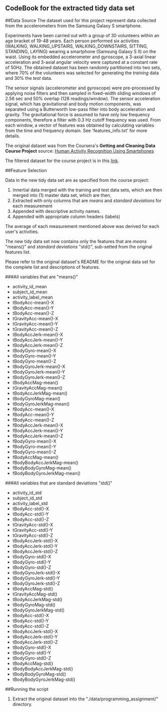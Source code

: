 ## CodeBook for the extracted tidy data set

##Data Source
The dataset used for this project represent data collected from the accelerometers from the Samsung Galaxy S smartphone.

Experiments have been carried out with a group of 30 volunteers within an age bracket of 19-48 years. Each person performed six activities (WALKING, WALKING_UPSTAIRS, WALKING_DOWNSTAIRS, SITTING, STANDING, LAYING) wearing a smartphone (Samsung Galaxy S II) on the waist. Using its embedded accelerometer and gyroscope, a 3-axial linear acceleration and 3-axial angular velocity were captured at a constant rate of 50Hz. The obtained dataset has been randomly partitioned into two sets, where 70% of the volunteers was selected for generating the _training_ data and 30% the _test_ data. 

The sensor signals (accelerometer and gyroscope) were pre-processed by applying noise filters and then sampled in fixed-width sliding windows of 2.56 sec and 50% overlap (128 readings/window). The sensor acceleration signal, which has gravitational and body motion components, was separated using a Butterworth low-pass filter into body acceleration and gravity. The gravitational force is assumed to have only low frequency components, therefore a filter with 0.3 Hz cutoff frequency was used. From each window, a vector of features was obtained by calculating variables from the time and frequency domain. See 'features_info.txt' for more details. 

The original dataset was from the Coursera's **Getting and Cleaning Data Course Project** source: [Human Activity Recognition Using Smartphones](https://d396qusza40orc.cloudfront.net/getdata%2Fprojectfiles%2FUCI%20HAR%20Dataset.zip)

The filtered dataset for the course project is in this [link]().


##Feature Selection

Data in the new tidy data set are as specified from the course project:

1. Innertial data merged with the training and test data sets, which are then merged into (1) master data set, which are then,
2. Extracted with only columns that are _means_ and _standard deviations_ for each measurement
3. Appended with descriptive activity names.
4. Appended with appropriate column headers (labels)

The average of each measurement mentioned above was derived for each user's activities.

The new tidy data set now contains only the features that are _means_ "means()" and _standard deviations_ "std()", sub-setted from the original features list. 

Please refer to the original dataset's README for the original data set for the complete list and descriptions of features. 

###All variables that are "means()"

- activity\_id\_mean
- subject\_id\_mean
- activity\_label\_mean
- tBodyAcc-mean()-X
- tBodyAcc-mean()-Y
- tBodyAcc-mean()-Z
- tGravityAcc-mean()-X
- tGravityAcc-mean()-Y
- tGravityAcc-mean()-Z
- tBodyAccJerk-mean()-X
- tBodyAccJerk-mean()-Y
- tBodyAccJerk-mean()-Z
- tBodyGyro-mean()-X
- tBodyGyro-mean()-Y
- tBodyGyro-mean()-Z
- tBodyGyroJerk-mean()-X
- tBodyGyroJerk-mean()-Y
- tBodyGyroJerk-mean()-Z
- tBodyAccMag-mean()
- tGravityAccMag-mean()
- tBodyAccJerkMag-mean()
- tBodyGyroMag-mean()
- tBodyGyroJerkMag-mean()
- fBodyAcc-mean()-X
- fBodyAcc-mean()-Y
- fBodyAcc-mean()-Z
- fBodyAccJerk-mean()-X
- fBodyAccJerk-mean()-Y
- fBodyAccJerk-mean()-Z
- fBodyGyro-mean()-X
- fBodyGyro-mean()-Y
- fBodyGyro-mean()-Z
- fBodyAccMag-mean()
- fBodyBodyAccJerkMag-mean()
- fBodyBodyGyroMag-mean()
- fBodyBodyGyroJerkMag-mean()


###All variables that are standard deviations "std()"

- activity\_id\_std
- subject\_id\_std
- activity\_label\_std
- tBodyAcc-std()-X
- tBodyAcc-std()-Y
- tBodyAcc-std()-Z
- tGravityAcc-std()-X
- tGravityAcc-std()-Y
- tGravityAcc-std()-Z
- tBodyAccJerk-std()-X
- tBodyAccJerk-std()-Y
- tBodyAccJerk-std()-Z
- tBodyGyro-std()-X
- tBodyGyro-std()-Y
- tBodyGyro-std()-Z
- tBodyGyroJerk-std()-X
- tBodyGyroJerk-std()-Y
- tBodyGyroJerk-std()-Z
- tBodyAccMag-std()
- tGravityAccMag-std()
- tBodyAccJerkMag-std()
- tBodyGyroMag-std()
- tBodyGyroJerkMag-std()
- tBodyAcc-std()-X
- tBodyAcc-std()-Y
- tBodyAcc-std()-Z
- tBodyAccJerk-std()-X
- tBodyAccJerk-std()-Y
- tBodyAccJerk-std()-Z
- tBodyGyro-std()-X
- tBodyGyro-std()-Y
- tBodyGyro-std()-Z
- tBodyAccMag-std()
- tBodyBodyAccJerkMag-std()
- tBodyBodyGyroMag-std()
- tBodyBodyGyroJerkMag-std()

##Running the script
1. Extract the original dataset into the "./data/programming_assignment/" directory.
